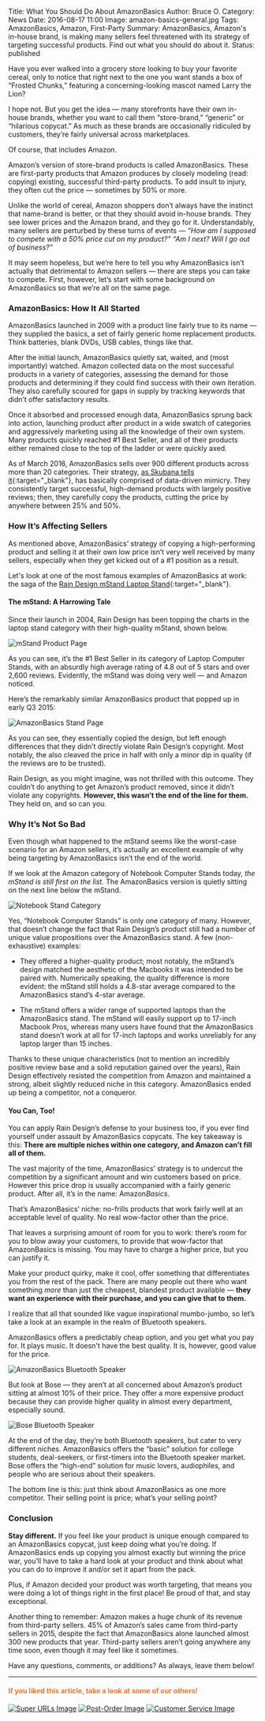 Title: What You Should Do About AmazonBasics
Author: Bruce O.
Category: News
Date: 2016-08-17 11:00
Image: amazon-basics-general.jpg
Tags: AmazonBasics, Amazon, First-Party
Summary: AmazonBasics, Amazon's in-house brand, is making many sellers feel threatened with its strategy of targeting successful products. Find out what you should do about it.
Status: published

Have you ever walked into a grocery store looking to buy your favorite cereal, only to notice that right next to the one you want stands a box of “Frosted Chunks,” featuring a concerning-looking mascot named Larry the Lion?

I hope not. But you get the idea — many storefronts have their own in-house brands, whether you want to call them “store-brand,” “generic” or “hilarious copycat.” As much as these brands are occasionally ridiculed by customers, they’re fairly universal across marketplaces.

Of course, that includes Amazon.

Amazon’s version of store-brand products is called AmazonBasics. These are first-party products that Amazon produces by closely modeling (read: copying) existing, successful third-party products. To add insult to injury, they often cut the price — sometimes by 50% or more.

Unlike the world of cereal, Amazon shoppers don’t always have the instinct that name-brand is better, or that they should avoid in-house brands. They see lower prices and the Amazon brand, and they go for it. Understandably, many sellers are perturbed by these turns of events — *“How am I supposed to compete with a 50% price cut on my product?”* *“Am I next? Will I go out of business?”*

It may seem hopeless, but we’re here to tell you why AmazonBasics isn’t actually that detrimental to Amazon sellers — there are steps you can take to compete. First, however, let’s start with some background on AmazonBasics so that we’re all on the same page.

### AmazonBasics: How It All Started

AmazonBasics launched in 2009 with a product line fairly true to its name — they supplied the basics, a set of fairly generic home replacement products. Think batteries, blank DVDs, USB cables, things like that.

After the initial launch, AmazonBasics quietly sat, waited, and (most importantly) watched. Amazon collected data on the most successful products in a variety of categories, assessing the demand for those products and determining if they could find success with their own iteration. They also carefully scoured for gaps in supply by tracking keywords that didn’t offer satisfactory results.

Once it absorbed and processed enough data, AmazonBasics sprung back into action, launching product after product in a wide swatch of categories and aggressively marketing using all the knowledge of their own system. Many products quickly reached #1 Best Seller, and all of their products either remained close to the top of the ladder or were quickly axed.

As of March 2016, AmazonBasics sells over 900 different products across more than 20 categories. Their strategy, [as Skubana tells it](https://www.skubana.com/amazon-updates/the-best-kept-secrets-of-amazons-amazonbasics/){:target="_blank"}, has basically comprised of data-driven mimicry. They consistently target successful, high-demand products with largely positive reviews; then, they carefully copy the products, cutting the price by anywhere between 25% and 50%. 

### How It’s Affecting Sellers

As mentioned above, AmazonBasics’ strategy of copying a high-performing product and selling it at their own low price isn’t very well received by many sellers, especially when they get kicked out of a #1 position as a result. 

Let's look at one of the most famous examples of AmazonBasics at work: the saga of the [Rain Design mStand Laptop Stand](https://www.amazon.com/Rain-Design-mStand-Laptop-10032/dp/B000OOYECC/ref=cm_cr_arp_d_product_sims?ie=UTF8){:target="_blank"}. 

#### The mStand: A Harrowing Tale

Since their launch in 2004, Rain Design has been topping the charts in the laptop stand category with their high-quality mStand, shown below.

![mStand Product Page](/images/blog/2016/08/mstand-product-page.png)

As you can see, it’s the #1 Best Seller in its category of Laptop Computer Stands, with an absurdly high average rating of 4.8 out of 5 stars and over 2,600 reviews. Evidently, the mStand was doing very well — and Amazon noticed.

Here’s the remarkably similar AmazonBasics product that popped up in early Q3 2015: 

![AmazonBasics Stand Page](/images/blog/2016/08/amazonbasics-stand-page.jpg)

As you can see, they essentially copied the design, but left enough differences that they didn’t directly violate Rain Design’s copyright. Most notably, the also cleaved the price in half with only a minor dip in quality (if the reviews are to be trusted).

Rain Design, as you might imagine, was not thrilled with this outcome. They couldn’t do anything to get Amazon’s product removed, since it didn’t violate any copyrights. **However, this wasn’t the end of the line for them.** They held on, and so can you.

### Why It’s Not So Bad

Even though what happened to the mStand seems like the worst-case scenario for an Amazon sellers, it’s actually an excellent example of why being targeting by AmazonBasics isn’t the end of the world.

If we look at the Amazon category of Notebook Computer Stands today, *the mStand is still first on the list.* The AmazonBasics version is quietly sitting on the next line below the mStand. 

![Notebook Stand Category](/images/blog/2016/08/notebook-stand-category.jpg)

Yes, “Notebook Computer Stands” is only one category of many. However, that doesn’t change the fact that Rain Design’s product still had a number of unique value propositions over the AmazonBasics stand. A few (non-exhaustive) examples:

* They offered a higher-quality product; most notably, the mStand’s design matched the aesthetic of the Macbooks it was intended to be paired with. Numerically speaking, the quality difference is more evident: the mStand still holds a 4.8-star average compared to the AmazonBasics stand’s 4-star average.

* The mStand offers a wider range of supported laptops than the AmazonBasics stand. The mStand will easily support up to 17-inch Macbook Pros, whereas many users have found that the AmazonBasics stand doesn’t work at all for 17-inch laptops and works unreliably for any laptop larger than 15 inches. 

Thanks to these unique characteristics (not to mention an incredibly positive review base and a solid reputation gained over the years), Rain Design effectively resisted the competition from Amazon and maintained a strong, albeit slightly reduced niche in this category. AmazonBasics ended up being a competitor, not a conqueror. 

#### You Can, Too!

You can apply Rain Design’s defense to your business too, if you ever find yourself under assault by AmazonBasics copycats. The key takeaway is this: **There are multiple niches within one category, and Amazon can’t fill all of them.**

The vast majority of the time, AmazonBasics’ strategy is to undercut the competition by a significant amount and win customers based on price. However this price drop is usually accompanied with a fairly generic product. After all, it’s in the name: Amazon*Basics*. 

That’s AmazonBasics’ niche: no-frills products that work fairly well at an acceptable level of quality. No real wow-factor other than the price. 

That leaves a surprising amount of room for you to work: there’s room for you to blow away your customers, to provide that wow-factor that AmazonBasics is missing. You may have to charge a higher price, but you can justify it. 

Make your product quirky, make it cool, offer something that differentiates you from the rest of the pack. There are many people out there who want something *more* than just the cheapest, blandest product available — **they want an experience with their purchase, and you can give that to them.** 

I realize that all that sounded like vague inspirational mumbo-jumbo, so let’s take a look at an example in the realm of Bluetooth speakers.

AmazonBasics offers a predictably cheap option, and you get what you pay for. It plays music. It doesn't have the best quality. It is, however, good value for the price. 

![AmazonBasics Bluetooth Speaker](/images/blog/2016/08/amazonbasics-bluetooth-speaker.png)

But look at Bose — they aren’t at all concerned about Amazon’s product sitting at almost 10% of their price. They offer a more expensive product because they can provide higher quality in almost every department, especially sound.

![Bose Bluetooth Speaker](/images/blog/2016/08/bose-bluetooth-speaker.png)

At the end of the day, they’re both Bluetooth speakers, but cater to very different niches. AmazonBasics offers the “basic” solution for college students, deal-seekers, or first-timers into the Bluetooth speaker market. Bose offers the “high-end” solution for music lovers, audiophiles, and people who are serious about their speakers. 

The bottom line is this: just think about AmazonBasics as one more competitor. Their selling point is price; what’s your selling point? 

### Conclusion

**Stay different.** If you feel like your product is unique enough compared to an AmazonBasics copycat, just keep doing what you’re doing. If AmazonBasics ends up copying you almost exactly but winning the price war, you’ll have to take a hard look at your product and think about what you can do to improve it and/or set it apart from the pack. 

Plus, if Amazon decided your product was worth targeting, that means you were doing a lot of things right in the first place! Be proud of that, and stay exceptional.

Another thing to remember: Amazon makes a huge chunk of its revenue from third-party sellers. 45% of Amazon’s sales came from third-party sellers in 2015, despite the fact that AmazonBasics alone launched almost 300 new products that year. Third-party sellers aren’t going anywhere any time soon, even though it may feel like it sometimes. 

Have any questions, comments, or additions? As always, leave them below!

---

#### <font color="FF751A">If you liked this article, take a look at some of our others!</font>

<a href="https://efficientera.com/blog/2016/07/the-lowdown-on-super-urls.html">![Super URLs Image](/images/blog/related/super-urls_small.jpg)</a>
<a href="https://efficientera.com/blog/2016/08/how-to-personalize-amazon-with-post-order-emails.html">![Post-Order Image](/images/blog/related/post-order-emails_small.jpg)</a>
<a href="https://efficientera.com/blog/2016/07/why-customer-service-matters-on-amazon.html">![Customer Service Image](/images/blog/related/why-customer-service_small.jpg)</a>





